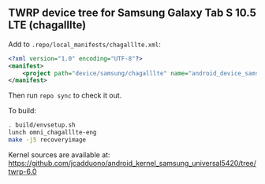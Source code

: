 ## TWRP device tree for Samsung Galaxy Tab S 10.5 LTE (chagalllte)

Add to `.repo/local_manifests/chagalllte.xml`:

```xml
<?xml version="1.0" encoding="UTF-8"?>
<manifest>
	<project path="device/samsung/chagalllte" name="android_device_samsung_chagalllte" remote="TeamWin" revision="android-6.0" />
</manifest>
```

Then run `repo sync` to check it out.

To build:

```sh
. build/envsetup.sh
lunch omni_chagalllte-eng
make -j5 recoveryimage
```

Kernel sources are available at: https://github.com/jcadduono/android_kernel_samsung_universal5420/tree/twrp-6.0
